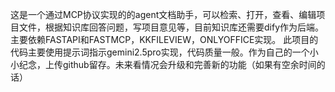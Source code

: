 这是一个通过MCP协议实现的的agent文档助手，可以检索、打开，查看、编辑项目文件，根据知识库回答问题，写项目意见等，目前知识库还需要dify作为后端。
主要依赖FASTAPI和FASTMCP，KKFILEVIEW，ONLYOFFICE实现。
此项目的代码主要使用提示词指示gemini2.5pro实现，代码质量一般。作为自己的一个小小纪念，上传github留存。未来看情况会升级和完善新的功能（如果有空余时间的话）
